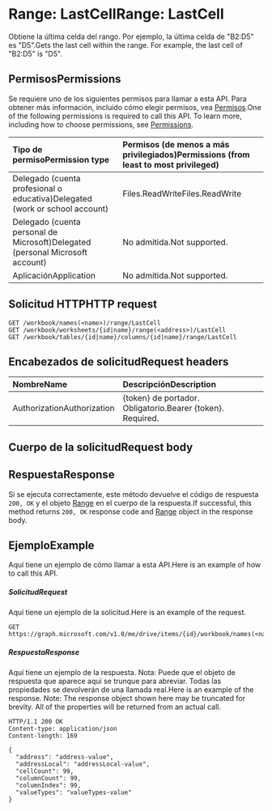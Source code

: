# <a name="range-lastcell"></a><span data-ttu-id="832b9-101">Range: LastCell</span><span class="sxs-lookup"><span data-stu-id="832b9-101">Range: LastCell</span></span>

<span data-ttu-id="832b9-p101">Obtiene la última celda del rango. Por ejemplo, la última celda de "B2:D5" es "D5".</span><span class="sxs-lookup"><span data-stu-id="832b9-p101">Gets the last cell within the range. For example, the last cell of "B2:D5" is "D5".</span></span>
## <a name="permissions"></a><span data-ttu-id="832b9-104">Permisos</span><span class="sxs-lookup"><span data-stu-id="832b9-104">Permissions</span></span>
<span data-ttu-id="832b9-p102">Se requiere uno de los siguientes permisos para llamar a esta API. Para obtener más información, incluido cómo elegir permisos, vea [Permisos](../../../concepts/permissions_reference.md).</span><span class="sxs-lookup"><span data-stu-id="832b9-p102">One of the following permissions is required to call this API. To learn more, including how to choose permissions, see [Permissions](../../../concepts/permissions_reference.md).</span></span>

|<span data-ttu-id="832b9-107">Tipo de permiso</span><span class="sxs-lookup"><span data-stu-id="832b9-107">Permission type</span></span>      | <span data-ttu-id="832b9-108">Permisos (de menos a más privilegiados)</span><span class="sxs-lookup"><span data-stu-id="832b9-108">Permissions (from least to most privileged)</span></span>              |
|:--------------------|:---------------------------------------------------------|
|<span data-ttu-id="832b9-109">Delegado (cuenta profesional o educativa)</span><span class="sxs-lookup"><span data-stu-id="832b9-109">Delegated (work or school account)</span></span> | <span data-ttu-id="832b9-110">Files.ReadWrite</span><span class="sxs-lookup"><span data-stu-id="832b9-110">Files.ReadWrite</span></span>    |
|<span data-ttu-id="832b9-111">Delegado (cuenta personal de Microsoft)</span><span class="sxs-lookup"><span data-stu-id="832b9-111">Delegated (personal Microsoft account)</span></span> | <span data-ttu-id="832b9-112">No admitida.</span><span class="sxs-lookup"><span data-stu-id="832b9-112">Not supported.</span></span>    |
|<span data-ttu-id="832b9-113">Aplicación</span><span class="sxs-lookup"><span data-stu-id="832b9-113">Application</span></span> | <span data-ttu-id="832b9-114">No admitida.</span><span class="sxs-lookup"><span data-stu-id="832b9-114">Not supported.</span></span> |

## <a name="http-request"></a><span data-ttu-id="832b9-115">Solicitud HTTP</span><span class="sxs-lookup"><span data-stu-id="832b9-115">HTTP request</span></span>
<!-- { "blockType": "ignored" } -->
```http
GET /workbook/names(<name>)/range/LastCell
GET /workbook/worksheets/{id|name}/range(<address>)/LastCell
GET /workbook/tables/{id|name}/columns/{id|name}/range/LastCell

```
## <a name="request-headers"></a><span data-ttu-id="832b9-116">Encabezados de solicitud</span><span class="sxs-lookup"><span data-stu-id="832b9-116">Request headers</span></span>
| <span data-ttu-id="832b9-117">Nombre</span><span class="sxs-lookup"><span data-stu-id="832b9-117">Name</span></span>       | <span data-ttu-id="832b9-118">Descripción</span><span class="sxs-lookup"><span data-stu-id="832b9-118">Description</span></span>|
|:---------------|:----------|
| <span data-ttu-id="832b9-119">Authorization</span><span class="sxs-lookup"><span data-stu-id="832b9-119">Authorization</span></span>  | <span data-ttu-id="832b9-p103">{token} de portador. Obligatorio.</span><span class="sxs-lookup"><span data-stu-id="832b9-p103">Bearer {token}. Required.</span></span> |

## <a name="request-body"></a><span data-ttu-id="832b9-122">Cuerpo de la solicitud</span><span class="sxs-lookup"><span data-stu-id="832b9-122">Request body</span></span>

## <a name="response"></a><span data-ttu-id="832b9-123">Respuesta</span><span class="sxs-lookup"><span data-stu-id="832b9-123">Response</span></span>

<span data-ttu-id="832b9-124">Si se ejecuta correctamente, este método devuelve el código de respuesta `200, OK` y el objeto [Range](../resources/range.md) en el cuerpo de la respuesta.</span><span class="sxs-lookup"><span data-stu-id="832b9-124">If successful, this method returns `200, OK` response code and [Range](../resources/range.md) object in the response body.</span></span>

## <a name="example"></a><span data-ttu-id="832b9-125">Ejemplo</span><span class="sxs-lookup"><span data-stu-id="832b9-125">Example</span></span>
<span data-ttu-id="832b9-126">Aquí tiene un ejemplo de cómo llamar a esta API.</span><span class="sxs-lookup"><span data-stu-id="832b9-126">Here is an example of how to call this API.</span></span>
##### <a name="request"></a><span data-ttu-id="832b9-127">Solicitud</span><span class="sxs-lookup"><span data-stu-id="832b9-127">Request</span></span>
<span data-ttu-id="832b9-128">Aquí tiene un ejemplo de la solicitud.</span><span class="sxs-lookup"><span data-stu-id="832b9-128">Here is an example of the request.</span></span>
<!-- {
  "blockType": "request",
  "name": "range_lastcell"
}-->
```http
GET https://graph.microsoft.com/v1.0/me/drive/items/{id}/workbook/names(<name>)/range/LastCell
```

##### <a name="response"></a><span data-ttu-id="832b9-129">Respuesta</span><span class="sxs-lookup"><span data-stu-id="832b9-129">Response</span></span>
<span data-ttu-id="832b9-p104">Aquí tiene un ejemplo de la respuesta. Nota: Puede que el objeto de respuesta que aparece aquí se trunque para abreviar. Todas las propiedades se devolverán de una llamada real.</span><span class="sxs-lookup"><span data-stu-id="832b9-p104">Here is an example of the response. Note: The response object shown here may be truncated for brevity. All of the properties will be returned from an actual call.</span></span>
<!-- {
  "blockType": "response",
  "truncated": true,
  "@odata.type": "microsoft.graph.range"
} -->
```http
HTTP/1.1 200 OK
Content-type: application/json
Content-length: 169

{
  "address": "address-value",
  "addressLocal": "addressLocal-value",
  "cellCount": 99,
  "columnCount": 99,
  "columnIndex": 99,
  "valueTypes": "valueTypes-value"
}
```

<!-- uuid: 8fcb5dbc-d5aa-4681-8e31-b001d5168d79
2015-10-25 14:57:30 UTC -->
<!-- {
  "type": "#page.annotation",
  "description": "Range: LastCell",
  "keywords": "",
  "section": "documentation",
  "tocPath": ""
}-->